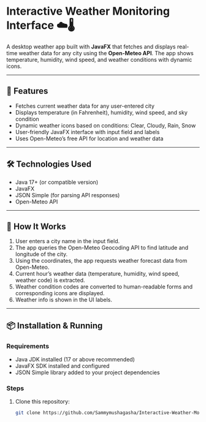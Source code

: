 # Interactive Weather Monitoring Interface ☁️🌡️

A desktop weather app built with **JavaFX** that fetches and displays real-time weather data for any city using the **Open-Meteo API**. The app shows temperature, humidity, wind speed, and weather conditions with dynamic icons.

---

## 🧩 Features

- Fetches current weather data for any user-entered city
- Displays temperature (in Fahrenheit), humidity, wind speed, and sky condition
- Dynamic weather icons based on conditions: Clear, Cloudy, Rain, Snow
- User-friendly JavaFX interface with input field and labels
- Uses Open-Meteo’s free API for location and weather data

---

## 🛠️ Technologies Used

- Java 17+ (or compatible version)
- JavaFX
- JSON Simple (for parsing API responses)
- Open-Meteo API

---

## 🚀 How It Works

1. User enters a city name in the input field.
2. The app queries the Open-Meteo Geocoding API to find latitude and longitude of the city.
3. Using the coordinates, the app requests weather forecast data from Open-Meteo.
4. Current hour’s weather data (temperature, humidity, wind speed, weather code) is extracted.
5. Weather condition codes are converted to human-readable forms and corresponding icons are displayed.
6. Weather info is shown in the UI labels.

---

## 📦 Installation & Running

### Requirements

- Java JDK installed (17 or above recommended)
- JavaFX SDK installed and configured
- JSON Simple library added to your project dependencies

### Steps

1. Clone this repository:
   ```bash
   git clone https://github.com/Sammymushagasha/Interactive-Weather-Monitoring-Interface.git
